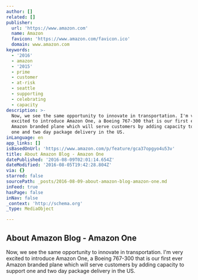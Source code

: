 ```yaml
---
author: []
related: []
publisher:
  url: 'https://www.amazon.com'
  name: Amazon
  favicon: 'https://www.amazon.com/favicon.ico'
  domain: www.amazon.com
keywords:
  - '2016'
  - amazon
  - '2015'
  - prime
  - customer
  - at-risk
  - seattle
  - supporting
  - celebrating
  - capacity
description: >-
  Now, we see the same opportunity to innovate in transportation. I'm very
  excited to introduce Amazon One, a Boeing 767-300 that is our first ever
  Amazon branded plane which will serve customers by adding capacity to support
  one and two day package delivery in the US.
inLanguage: en
app_links: []
isBasedOnUrl: 'https://www.amazon.com/p/feature/gca37opgyo4u53v'
title: About Amazon Blog - Amazon One
datePublished: '2016-08-09T02:01:14.654Z'
dateModified: '2016-08-05T19:42:28.804Z'
via: {}
starred: false
sourcePath: _posts/2016-08-09-about-amazon-blog-amazon-one.md
inFeed: true
hasPage: false
inNav: false
_context: 'http://schema.org'
_type: MediaObject

---
```

<article style=""><h1>About Amazon Blog - Amazon One</h1><p>Now, we see the same opportunity to innovate in transportation. I'm very excited to introduce Amazon One, a Boeing 767-300 that is our first ever Amazon branded plane which will serve customers by adding capacity to support one and two day package delivery in the US.</p></article>